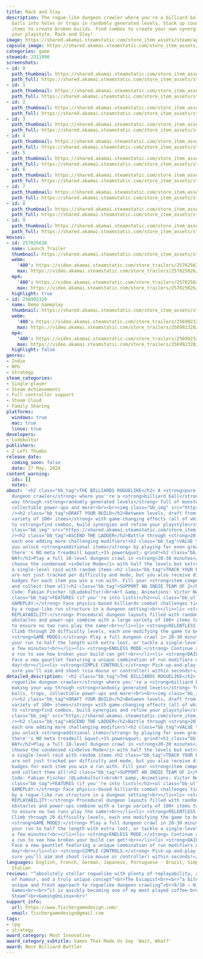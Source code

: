 ```yaml
---
title: Rack and Slay
description: The rogue-like dungeon crawler where you're a billiard ball! Push monster
  balls into holes or traps in randomly generated levels. Stack up countless game-changing
  items to create broken builds. Find combos to create your own synergies and customize
  your playstyle. Rack and Slay!
image: https://shared.akamai.steamstatic.com/store_item_assets/steam/apps/2311990/header.jpg?t=1732017901
capsule_image: https://shared.akamai.steamstatic.com/store_item_assets/steam/apps/2311990/capsule_231x87.jpg?t=1732017901
categories: game
steamid: 2311990
screenshots:
- id: 0
  path_thumbnail: https://shared.akamai.steamstatic.com/store_item_assets/steam/apps/2311990/ss_1c17b9a9532529e546a1e3c4c2fec7966b560c92.600x338.jpg?t=1732017901
  path_full: https://shared.akamai.steamstatic.com/store_item_assets/steam/apps/2311990/ss_1c17b9a9532529e546a1e3c4c2fec7966b560c92.1920x1080.jpg?t=1732017901
- id: 1
  path_thumbnail: https://shared.akamai.steamstatic.com/store_item_assets/steam/apps/2311990/ss_4f8ee6a896b660eb5ea42bf1abadd327dd55c946.600x338.jpg?t=1732017901
  path_full: https://shared.akamai.steamstatic.com/store_item_assets/steam/apps/2311990/ss_4f8ee6a896b660eb5ea42bf1abadd327dd55c946.1920x1080.jpg?t=1732017901
- id: 2
  path_thumbnail: https://shared.akamai.steamstatic.com/store_item_assets/steam/apps/2311990/ss_f389dcf6c25fc49a1c3f76b2a0be75f123bf33e8.600x338.jpg?t=1732017901
  path_full: https://shared.akamai.steamstatic.com/store_item_assets/steam/apps/2311990/ss_f389dcf6c25fc49a1c3f76b2a0be75f123bf33e8.1920x1080.jpg?t=1732017901
- id: 3
  path_thumbnail: https://shared.akamai.steamstatic.com/store_item_assets/steam/apps/2311990/ss_b0357a80a6822175efca1fb6b760454e69e1ec2c.600x338.jpg?t=1732017901
  path_full: https://shared.akamai.steamstatic.com/store_item_assets/steam/apps/2311990/ss_b0357a80a6822175efca1fb6b760454e69e1ec2c.1920x1080.jpg?t=1732017901
- id: 4
  path_thumbnail: https://shared.akamai.steamstatic.com/store_item_assets/steam/apps/2311990/ss_4ab11bd81c3f85e61ca91cb7422b9cbb9f84bf98.600x338.jpg?t=1732017901
  path_full: https://shared.akamai.steamstatic.com/store_item_assets/steam/apps/2311990/ss_4ab11bd81c3f85e61ca91cb7422b9cbb9f84bf98.1920x1080.jpg?t=1732017901
- id: 5
  path_thumbnail: https://shared.akamai.steamstatic.com/store_item_assets/steam/apps/2311990/ss_b6a4d25d64a57950ea938424d2508cde0604383f.600x338.jpg?t=1732017901
  path_full: https://shared.akamai.steamstatic.com/store_item_assets/steam/apps/2311990/ss_b6a4d25d64a57950ea938424d2508cde0604383f.1920x1080.jpg?t=1732017901
- id: 6
  path_thumbnail: https://shared.akamai.steamstatic.com/store_item_assets/steam/apps/2311990/ss_4e9dcaf652e15c26b29083dfb5b8525a67525776.600x338.jpg?t=1732017901
  path_full: https://shared.akamai.steamstatic.com/store_item_assets/steam/apps/2311990/ss_4e9dcaf652e15c26b29083dfb5b8525a67525776.1920x1080.jpg?t=1732017901
- id: 7
  path_thumbnail: https://shared.akamai.steamstatic.com/store_item_assets/steam/apps/2311990/ss_6a5efb564cfa91ae6f9853792fc35bd4cb74afa1.600x338.jpg?t=1732017901
  path_full: https://shared.akamai.steamstatic.com/store_item_assets/steam/apps/2311990/ss_6a5efb564cfa91ae6f9853792fc35bd4cb74afa1.1920x1080.jpg?t=1732017901
- id: 8
  path_thumbnail: https://shared.akamai.steamstatic.com/store_item_assets/steam/apps/2311990/ss_070a30b7b1311db0f7ad2f3b5afd67b9a0846e83.600x338.jpg?t=1732017901
  path_full: https://shared.akamai.steamstatic.com/store_item_assets/steam/apps/2311990/ss_070a30b7b1311db0f7ad2f3b5afd67b9a0846e83.1920x1080.jpg?t=1732017901
- id: 9
  path_thumbnail: https://shared.akamai.steamstatic.com/store_item_assets/steam/apps/2311990/ss_3d3af8c03af42dea102110e0d39821bfb16b6b34.600x338.jpg?t=1732017901
  path_full: https://shared.akamai.steamstatic.com/store_item_assets/steam/apps/2311990/ss_3d3af8c03af42dea102110e0d39821bfb16b6b34.1920x1080.jpg?t=1732017901
movies:
- id: 257025626
  name: Launch Trailer
  thumbnail: https://shared.akamai.steamstatic.com/store_item_assets/steam/apps/257025626/movie.293x165.jpg?t=1716581922
  webm:
    '480': https://video.akamai.steamstatic.com/store_trailers/257025626/movie480_vp9.webm?t=1716581922
    max: https://video.akamai.steamstatic.com/store_trailers/257025626/movie_max_vp9.webm?t=1716581922
  mp4:
    '480': https://video.akamai.steamstatic.com/store_trailers/257025626/movie480.mp4?t=1716581922
    max: https://video.akamai.steamstatic.com/store_trailers/257025626/movie_max.mp4?t=1716581922
  highlight: true
- id: 256992320
  name: Demo Gameplay
  thumbnail: https://shared.akamai.steamstatic.com/store_item_assets/steam/apps/256992320/movie.293x165.jpg?t=1711631495
  webm:
    '480': https://video.akamai.steamstatic.com/store_trailers/256992320/movie480_vp9.webm?t=1711631495
    max: https://video.akamai.steamstatic.com/store_trailers/256992320/movie_max_vp9.webm?t=1711631495
  mp4:
    '480': https://video.akamai.steamstatic.com/store_trailers/256992320/movie480.mp4?t=1711631495
    max: https://video.akamai.steamstatic.com/store_trailers/256992320/movie_max.mp4?t=1711631495
  highlight: false
genres:
- Indie
- RPG
- Strategy
steam_categories:
- Single-player
- Steam Achievements
- Full controller support
- Steam Cloud
- Family Sharing
platforms:
  windows: true
  mac: true
  linux: true
developers:
- Ludokultur
publishers:
- 2 Left Thumbs
release_date:
  coming_soon: false
  date: 27 May, 2024
content_warning:
  ids: []
  notes:
about: '<h2 class="bb_tag">THE BILLIARDS ROGUELIKE</h2> A <strong>pure-fun roguelike
  dungeon crawler</strong> where you''re a <strong>billiard ball</strong> making your
  way through <strong>randomly generated levels</strong> full of monster balls, traps,
  collectible power-ups and more!<br><br><img class="bb_img" src="https://shared.akamai.steamstatic.com/store_item_assets/steam/apps/2311990/extras/RaSNewArt.gif?t=1732017901"
  /><h2 class="bb_tag">DRAFT YOUR BUILD</h2>Between levels, draft from a <strong>wide
  variety of 100+ items</strong> with game-changing effects (all of which are stackable)
  to <strong>find combos, build synergies and refine your playstyle</strong>!<br><br><img
  class="bb_img" src="https://shared.akamai.steamstatic.com/store_item_assets/steam/apps/2311990/extras/RaS4.gif?t=1732017901"
  /><h2 class="bb_tag">ASCEND THE LADDER</h2>Battle through <strong>20 levels of difficulty</strong>,
  each one adding more challenging modifiers!<h2 class="bb_tag">VALUE YOUR TIME</h2>While
  you unlock <strong>additional items</strong> by playing for even greater variety,
  there''s NO meta treadmill &quot;+1% power&quot; grind!<h2 class="bb_tag">PLAY YOUR
  WAY</h2>Play a full 10-level dungeon crawl in <strong>20-30 minutes</strong>, or
  choose the condensed <i>Delve Mode</i> with half the levels but extra loot, or tackle
  a single-level raid with random items.<h2 class="bb_tag">TRACK YOUR PROGRESS</h2>Wins
  are not just tracked per difficulty and mode, but you also receive difficulty-specific
  badges for each item you win a run with. Fill your <strong>item compendium</strong>
  and collect them all!<h2 class="bb_tag">SUPPORT AN INDIE TEAM OF 2</h2>Design &amp;
  Code: Fabian Fischer (@Ludokultur)<br>Art &amp; Animations: Victor Negreiro (@estivador)<h2
  class="bb_tag">FEATURES (if you''re into lists)</h2><ul class="bb_ul"><li> <strong>UNIQUE
  GAMEPLAY:</strong> Face physics-based billiards combat challenges tied together
  by a rogue-like run structure in a dungeon setting!<br></li><li> <strong>LONG-TERM
  REPLAYABILITY:</strong> Procedural dungeon layouts filled with randomized monsters,
  obstacles and power-ups combine with a large variety of 100+ items to draft from
  to ensure no two runs play the same!<br></li><li> <strong>RELENTLESS CHALLENGE:</strong>
  Climb through 20 difficulty levels, each one modifying the game to become more challenging!<br></li><li>
  <strong>GAME MODES:</strong> Play a full dungeon crawl in 20-30 minutes, or condense
  your run to half the length with extra loot, or tackle a single-level raid for just
  a few minutes!<br></li><li> <strong>ENDLESS MODE:</strong> Continue after winning
  a run to see how broken your build can get!<br></li><li> <strong>DAILY RUNS:</strong>
  Face a new gauntlet featuring a unique combination of run modifiers every single
  day!<br></li><li> <strong>SIMPLE CONTROLS:</strong> Pick-up-and-play controls make
  sure you’ll aim and shoot (via mouse or controller) within seconds!</li></ul>'
detailed_description: '<h2 class="bb_tag">THE BILLIARDS ROGUELIKE</h2> A <strong>pure-fun
  roguelike dungeon crawler</strong> where you''re a <strong>billiard ball</strong>
  making your way through <strong>randomly generated levels</strong> full of monster
  balls, traps, collectible power-ups and more!<br><br><img class="bb_img" src="https://shared.akamai.steamstatic.com/store_item_assets/steam/apps/2311990/extras/RaSNewArt.gif?t=1732017901"
  /><h2 class="bb_tag">DRAFT YOUR BUILD</h2>Between levels, draft from a <strong>wide
  variety of 100+ items</strong> with game-changing effects (all of which are stackable)
  to <strong>find combos, build synergies and refine your playstyle</strong>!<br><br><img
  class="bb_img" src="https://shared.akamai.steamstatic.com/store_item_assets/steam/apps/2311990/extras/RaS4.gif?t=1732017901"
  /><h2 class="bb_tag">ASCEND THE LADDER</h2>Battle through <strong>20 levels of difficulty</strong>,
  each one adding more challenging modifiers!<h2 class="bb_tag">VALUE YOUR TIME</h2>While
  you unlock <strong>additional items</strong> by playing for even greater variety,
  there''s NO meta treadmill &quot;+1% power&quot; grind!<h2 class="bb_tag">PLAY YOUR
  WAY</h2>Play a full 10-level dungeon crawl in <strong>20-30 minutes</strong>, or
  choose the condensed <i>Delve Mode</i> with half the levels but extra loot, or tackle
  a single-level raid with random items.<h2 class="bb_tag">TRACK YOUR PROGRESS</h2>Wins
  are not just tracked per difficulty and mode, but you also receive difficulty-specific
  badges for each item you win a run with. Fill your <strong>item compendium</strong>
  and collect them all!<h2 class="bb_tag">SUPPORT AN INDIE TEAM OF 2</h2>Design &amp;
  Code: Fabian Fischer (@Ludokultur)<br>Art &amp; Animations: Victor Negreiro (@estivador)<h2
  class="bb_tag">FEATURES (if you''re into lists)</h2><ul class="bb_ul"><li> <strong>UNIQUE
  GAMEPLAY:</strong> Face physics-based billiards combat challenges tied together
  by a rogue-like run structure in a dungeon setting!<br></li><li> <strong>LONG-TERM
  REPLAYABILITY:</strong> Procedural dungeon layouts filled with randomized monsters,
  obstacles and power-ups combine with a large variety of 100+ items to draft from
  to ensure no two runs play the same!<br></li><li> <strong>RELENTLESS CHALLENGE:</strong>
  Climb through 20 difficulty levels, each one modifying the game to become more challenging!<br></li><li>
  <strong>GAME MODES:</strong> Play a full dungeon crawl in 20-30 minutes, or condense
  your run to half the length with extra loot, or tackle a single-level raid for just
  a few minutes!<br></li><li> <strong>ENDLESS MODE:</strong> Continue after winning
  a run to see how broken your build can get!<br></li><li> <strong>DAILY RUNS:</strong>
  Face a new gauntlet featuring a unique combination of run modifiers every single
  day!<br></li><li> <strong>SIMPLE CONTROLS:</strong> Pick-up-and-play controls make
  sure you’ll aim and shoot (via mouse or controller) within seconds!</li></ul>'
languages: English, French, German, Japanese, Portuguese - Brazil, Simplified Chinese,
  Italian
reviews: "“absolutely stellar roguelike with plenty of replayability, a great sense
  of humour, and a truly unique concept”<br>The Escapist<br><br>“a bite-sized, casual,
  unique and fresh approach to roguelike dungeon crawling”<br>9/10 – Higher Plain
  Games<br><br>“it is quickly becoming one of my most played coffee-break games on
  Steam”<br>GamingOnLinux<br>"
support_info:
  url: https://www.fischergamedesign.com/
  email: fischergamedesign@gmail.com
tags:
- rpg
- strategy
award_category: Most Innovative
award_category_subtitle: Games That Made Us Say 'Wait, What?'
award: Best Billiard Battler
---
```


